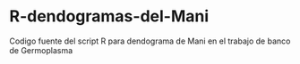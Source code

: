 R-dendogramas-del-Mani
======================

Codigo fuente del script R para dendograma de Mani en el trabajo de banco de Germoplasma